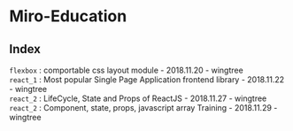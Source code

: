 # Miro-Education

## Index
`flexbox` : comportable css layout module - 2018.11.20 - wingtree <br/>
`react_1` : Most popular Single Page Application frontend library - 2018.11.22 - wingtree <br/>
`react_2` : LifeCycle, State and Props of ReactJS - 2018.11.27 - wingtree <br/>
`react_2` : Component, state, props, javascript array Training - 2018.11.29 - wingtree <br/>

